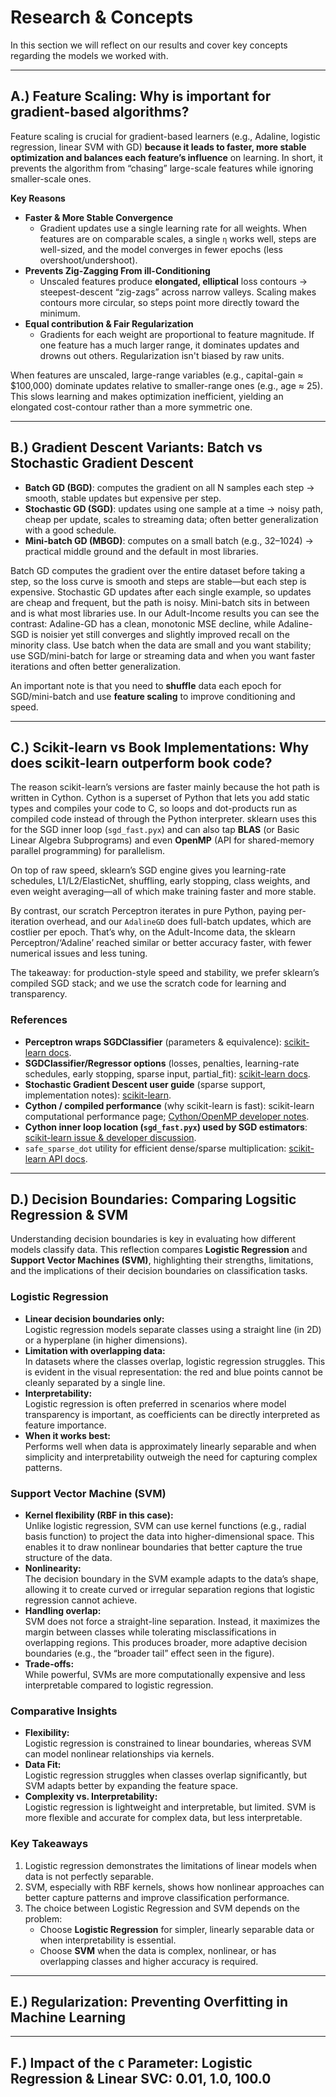 # Research & Concepts

In this section we will reflect on our results and cover key concepts regarding the models we worked with.

---

## A.) Feature Scaling: Why is important for gradient-based algorithms?

Feature scaling is crucial for gradient-based learners (e.g., Adaline, logistic regression, linear SVM with GD) **because it leads to faster, more stable optimization and balances each feature’s influence** on learning. In short, it prevents the algorithm from “chasing” large-scale features while ignoring smaller-scale ones.

**Key Reasons**
- **Faster & More Stable Convergence**
  - Gradient updates use a single learning rate for all weights. When features are on comparable scales, a single `η` works well, steps are well-sized, and the model converges in fewer epochs (less overshoot/undershoot).
- **Prevents Zig-Zagging From ill-Conditioning**
  - Unscaled features produce **elongated, elliptical** loss contours → steepest-descent “zig-zags” across narrow valleys. Scaling makes contours more circular, so steps point more directly toward the minimum.
- **Equal contribution & Fair Regularization**
  - Gradients for each weight are proportional to feature magnitude. If one feature has a much larger range, it dominates updates and drowns out others. Regularization isn't biased by raw units. 

When features are unscaled, large-range variables (e.g., capital-gain ≈ $100,000) dominate updates relative to smaller-range ones (e.g., age ≈ 25). This slows learning and makes optimization inefficient, yielding an elongated cost-contour rather than a more symmetric one.

---

## B.) Gradient Descent Variants: Batch vs Stochastic Gradient Descent
- **Batch GD (BGD)**: computes the gradient on all N samples each step → smooth, stable updates but expensive per step. 
- **Stochastic GD (SGD)**: updates using one sample at a time → noisy path, cheap per update, scales to streaming data; often better generalization with a good schedule.
- **Mini-batch GD (MBGD)**: computes on a small batch (e.g., 32–1024) → practical middle ground and the default in most libraries.

Batch GD computes the gradient over the entire dataset before taking a step, so the loss curve is smooth and steps are stable—but each step is expensive. Stochastic GD updates after each single example, so updates are cheap and frequent, but the path is noisy. Mini-batch sits in between and is what most libraries use. In our Adult-Income results you can see the contrast: Adaline-GD has a clean, monotonic MSE decline, while Adaline-SGD is noisier yet still converges and slightly improved recall on the minority class. Use batch when the data are small and you want stability; use SGD/mini-batch for large or streaming data and when you want faster iterations and often better generalization.

An important note is that you need to **shuffle** data each epoch for SGD/mini-batch and use **feature scaling** to improve conditioning and speed. 

--- 

## C.) Scikit-learn vs Book Implementations: Why does scikit-learn outperform book code?

The reason scikit-learn’s versions are faster mainly because the hot path is written in Cython. Cython is a superset of Python that lets you add static types and compiles your code to C, so loops and dot-products run as compiled code instead of through the Python interpreter. sklearn uses this for the SGD inner loop (`sgd_fast.pyx`) and can also tap **BLAS** (or Basic Linear Algebra Subprograms) and even **OpenMP** (API for shared-memory parallel programming) for parallelism.

On top of raw speed, sklearn’s SGD engine gives you learning-rate schedules, L1/L2/ElasticNet, shuffling, early stopping, class weights, and even weight averaging—all of which make training faster and more stable. 

By contrast, our scratch Perceptron iterates in pure Python, paying per-iteration overhead, and our `AdalineGD` does full-batch updates, which are costlier per epoch. That’s why, on the Adult-Income data, the sklearn Perceptron/‘Adaline’ reached similar or better accuracy faster, with fewer numerical issues and less tuning. 

The takeaway: for production-style speed and stability, we prefer sklearn’s compiled SGD stack; and we use the scratch code for learning and transparency.

### References
- **Perceptron wraps SGDClassifier** (parameters & equivalence): [scikit-learn docs](https://scikit-learn.org/stable/modules/generated/sklearn.linear_model.Perceptron.html). 
- **SGDClassifier/Regressor options** (losses, penalties, learning-rate schedules, early stopping, sparse input, partial_fit): [scikit-learn docs](https://scikit-learn.org/stable/modules/generated/sklearn.linear_model.SGDClassifier.html). 
- **Stochastic Gradient Descent user guide** (sparse support, implementation notes): [scikit-learn](https://scikit-learn.org/stable/modules/sgd.html?utm_source=chatgpt.com).
- **Cython / compiled performance** (why scikit-learn is fast): scikit-learn computational performance page; [Cython/OpenMP developer notes](https://scikit-learn.org/stable/computing/computational_performance.html?utm_source=chatgpt.com). 
- **Cython inner loop location (`sgd_fast.pyx`) used by SGD estimators**: [scikit-learn issue & developer discussion](https://github.com/scikit-learn/scikit-learn/issues/15123?utm_source=chatgpt.com). 
- `safe_sparse_dot` utility for efficient dense/sparse multiplication: [scikit-learn API docs](https://scikit-learn.org/stable/modules/generated/sklearn.utils.extmath.safe_sparse_dot.html?utm_source=chatgpt.com). 

---

## D.) Decision Boundaries: Comparing Logsitic Regression & SVM

Understanding decision boundaries is key in evaluating how different models classify data. This reflection compares **Logistic Regression** and **Support Vector Machines (SVM)**, highlighting their strengths, limitations, and the implications of their decision boundaries on classification tasks.  

### Logistic Regression
- **Linear decision boundaries only:**  
  Logistic regression models separate classes using a straight line (in 2D) or a hyperplane (in higher dimensions).  
- **Limitation with overlapping data:**  
  In datasets where the classes overlap, logistic regression struggles. This is evident in the visual representation: the red and blue points cannot be cleanly separated by a single line.  
- **Interpretability:**  
  Logistic regression is often preferred in scenarios where model transparency is important, as coefficients can be directly interpreted as feature importance.  
- **When it works best:**  
  Performs well when data is approximately linearly separable and when simplicity and interpretability outweigh the need for capturing complex patterns.  

### Support Vector Machine (SVM)
- **Kernel flexibility (RBF in this case):**  
  Unlike logistic regression, SVM can use kernel functions (e.g., radial basis function) to project the data into higher-dimensional space. This enables it to draw nonlinear boundaries that better capture the true structure of the data.  
- **Nonlinearity:**  
  The decision boundary in the SVM example adapts to the data’s shape, allowing it to create curved or irregular separation regions that logistic regression cannot achieve.  
- **Handling overlap:**  
  SVM does not force a straight-line separation. Instead, it maximizes the margin between classes while tolerating misclassifications in overlapping regions. This produces broader, more adaptive decision boundaries (e.g., the “broader tail” effect seen in the figure).  
- **Trade-offs:**  
  While powerful, SVMs are more computationally expensive and less interpretable compared to logistic regression.  

### Comparative Insights
- **Flexibility:**  
  Logistic regression is constrained to linear boundaries, whereas SVM can model nonlinear relationships via kernels.  
- **Data Fit:**  
  Logistic regression struggles when classes overlap significantly, but SVM adapts better by expanding the feature space.  
- **Complexity vs. Interpretability:**  
  Logistic regression is lightweight and interpretable, but limited. SVM is more flexible and accurate for complex data, but less interpretable.  

### Key Takeaways
1. Logistic regression demonstrates the limitations of linear models when data is not perfectly separable.  
2. SVM, especially with RBF kernels, shows how nonlinear approaches can better capture patterns and improve classification performance.  
3. The choice between Logistic Regression and SVM depends on the problem:  
   - Choose **Logistic Regression** for simpler, linearly separable data or when interpretability is essential.  
   - Choose **SVM** when the data is complex, nonlinear, or has overlapping classes and higher accuracy is required.  

---

## E.) Regularization: Preventing Overfitting in Machine Learning


---

## F.) Impact of the `C` Parameter: Logistic Regression & Linear SVC: 0.01, 1.0, 100.0

